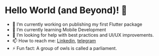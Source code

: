 # Hello World (and Beyond)! 🚀


- 🔭 I’m currently working on publishing my first Flutter package
- 🌱 I’m currently learning Mobile Development
- 🤔 I’m looking for help with best practices and UI/UX improvements.
- 📫 How to reach me: [Linkedin](https://linkedin.com/in/jeremecausing), [telegram](https://t.me/jeremejazz)
- ⚡ Fun fact: A group of owls is called a parliament.

<!--
**jeremejazz/jeremejazz** is a ✨ _special_ ✨ repository because its `README.md` (this file) appears on your GitHub profile.

Here are some ideas to get you started:

- 🔭 I’m currently working on ...
- 🌱 I’m currently learning ...
- 👯 I’m looking to collaborate on ...
- 🤔 I’m looking for help with ...
- 💬 Ask me about ...
- 📫 How to reach me: ...
- 😄 Pronouns: ...
- ⚡ Fun fact: ...
-->
